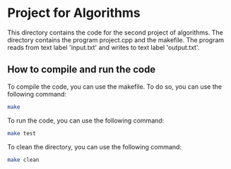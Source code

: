 # Project for Algorithms

This directory contains the code for the second project of algorithms. The directory contains the program project.cpp and the makefile.
The program reads from text label 'input.txt' and writes to text label 'output.txt'.

## How to compile and run the code

To compile the code, you can use the makefile. To do so, you can use the following command:

```bash
make
```

To run the code, you can use the following command:

```bash
make test
```

To clean the directory, you can use the following command:

```bash
make clean
```
